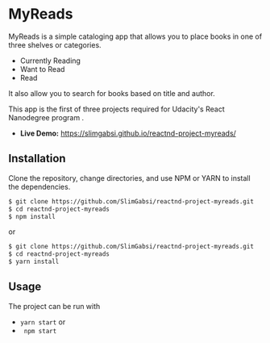 # MyReads

MyReads is a simple cataloging app that allows you to place books in one of three shelves or categories.

- Currently Reading
- Want to Read
- Read

It also allow you to search for books based on title and author.

This app is the first of three projects required for Udacity's React Nanodegree program .



- **Live Demo:**  https://slimgabsi.github.io/reactnd-project-myreads/



## Installation

Clone the repository, change directories, and use  NPM or YARN to install the dependencies.

```bash
$ git clone https://github.com/SlimGabsi/reactnd-project-myreads.git
$ cd reactnd-project-myreads
$ npm install 
```
or
```bash
$ git clone https://github.com/SlimGabsi/reactnd-project-myreads.git
$ cd reactnd-project-myreads
$ yarn install 
```


## Usage

The project can be run with

- `yarn start` 
or
- ` npm start` 

